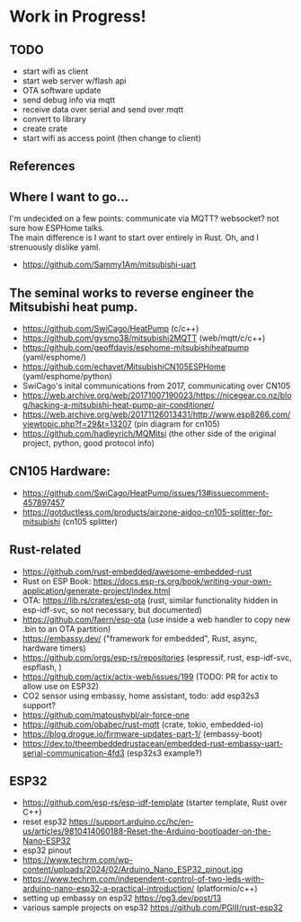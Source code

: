 # Work in Progress!

## TODO

- start wifi as client
- start web server w/flash api
- OTA software update
- send debug info via mqtt
- receive data over serial and send over mqtt
- convert to library
- create crate
- start wifi as access point (then change to client)

## References

## Where I want to go...  
I'm undecided on a few points: communicate via MQTT? websocket? not sure how ESPHome talks.  
The main difference is I want to start over entirely in Rust. Oh, and I strenuously dislike yaml.
- https://github.com/Sammy1Am/mitsubishi-uart

## The seminal works to reverse engineer the Mitsubishi heat pump.
- https://github.com/SwiCago/HeatPump (c/c++)
- https://github.com/gysmo38/mitsubishi2MQTT (web/mqtt/c/c++)
- https://github.com/geoffdavis/esphome-mitsubishiheatpump (yaml/esphome/)
- https://github.com/echavet/MitsubishiCN105ESPHome (yaml/esphome/python)
- SwiCago's inital communications from 2017, communicating over CN105
- https://web.archive.org/web/20171007190023/https://nicegear.co.nz/blog/hacking-a-mitsubishi-heat-pump-air-conditioner/
- https://web.archive.org/web/20171126013431/http://www.esp8266.com/viewtopic.php?f=29&t=13207 (pin diagram for cn105)
- https://github.com/hadleyrich/MQMitsi (the other side of the original project, python, good protocol info)

## CN105 Hardware:
- https://github.com/SwiCago/HeatPump/issues/13#issuecomment-457897457
- https://gotductless.com/products/airzone-aidoo-cn105-splitter-for-mitsubishi (cn105 splitter)

## Rust-related
- https://github.com/rust-embedded/awesome-embedded-rust
- Rust on ESP Book: https://docs.esp-rs.org/book/writing-your-own-application/generate-project/index.html
- OTA: https://lib.rs/crates/esp-ota (rust, similar functionality hidden in esp-idf-svc, so not necessary, but documented)
- https://github.com/faern/esp-ota (use inside a web handler to copy new .bin to an OTA partition)
- https://embassy.dev/ ("framework for embedded", Rust, async, hardware timers)
- https://github.com/orgs/esp-rs/repositories (espressif, rust, esp-idf-svc, espflash, )
- https://github.com/actix/actix-web/issues/199 (TODO: PR for actix to allow use on ESP32)
- CO2 sensor using embassy, home assistant, todo: add esp32s3 support?
- https://github.com/matoushybl/air-force-one
- https://github.com/obabec/rust-mqtt (crate, tokio, embedded-io)
- https://blog.drogue.io/firmware-updates-part-1/ (embassy-boot)
- https://dev.to/theembeddedrustacean/embedded-rust-embassy-uart-serial-communication-4fd3 (esp32s3 example?)

## ESP32
- https://github.com/esp-rs/esp-idf-template (starter template, Rust over C++)
- reset esp32 https://support.arduino.cc/hc/en-us/articles/9810414060188-Reset-the-Arduino-bootloader-on-the-Nano-ESP32  
- esp32 pinout
- https://www.techrm.com/wp-content/uploads/2024/02/Arduino_Nano_ESP32_pinout.jpg
- https://www.techrm.com/independent-control-of-two-leds-with-arduino-nano-esp32-a-practical-introduction/ (platformio/c++)
- setting up embassy on esp32 https://pg3.dev/post/13
- various sample projects on esp32 https://github.com/PGIII/rust-esp32